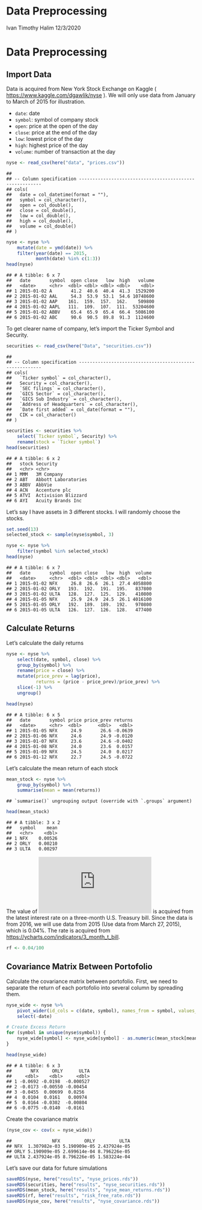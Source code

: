 Data Preprocessing
================
Ivan Timothy Halim
12/3/2020

# Data Preprocessing

## Import Data

Data is acquired from New York Stock Exchange on Kaggle (
<https://www.kaggle.com/dgawlik/nyse> ). We will only use data from
January to March of 2015 for illustration.

-   `date`: date
-   `symbol`: symbol of company stock
-   `open`: price at the open of the day
-   `close`: price at the end of the day
-   `low`: lowest price of the day
-   `high`: highest price of the day
-   `volume`: number of transaction at the day

``` r
nyse <- read_csv(here("data", "prices.csv"))
```

    ## 
    ## -- Column specification --------------------------------------------------------
    ## cols(
    ##   date = col_datetime(format = ""),
    ##   symbol = col_character(),
    ##   open = col_double(),
    ##   close = col_double(),
    ##   low = col_double(),
    ##   high = col_double(),
    ##   volume = col_double()
    ## )

``` r
nyse <- nyse %>%
    mutate(date = ymd(date)) %>%
    filter(year(date) == 2015,
           month(date) %in% c(1:3))
head(nyse)
```

    ## # A tibble: 6 x 7
    ##   date       symbol  open close   low  high   volume
    ##   <date>     <chr>  <dbl> <dbl> <dbl> <dbl>    <dbl>
    ## 1 2015-01-02 A       41.2  40.6  40.4  41.3  1529200
    ## 2 2015-01-02 AAL     54.3  53.9  53.1  54.6 10748600
    ## 3 2015-01-02 AAP    161.  159.  157.  162.    509800
    ## 4 2015-01-02 AAPL   111.  109.  107.  111.  53204600
    ## 5 2015-01-02 ABBV    65.4  65.9  65.4  66.4  5086100
    ## 6 2015-01-02 ABC     90.6  90.5  89.8  91.3  1124600

To get clearer name of company, let’s import the Ticker Symbol and
Security.

``` r
securities <- read_csv(here("Data", "securities.csv"))
```

    ## 
    ## -- Column specification --------------------------------------------------------
    ## cols(
    ##   `Ticker symbol` = col_character(),
    ##   Security = col_character(),
    ##   `SEC filings` = col_character(),
    ##   `GICS Sector` = col_character(),
    ##   `GICS Sub Industry` = col_character(),
    ##   `Address of Headquarters` = col_character(),
    ##   `Date first added` = col_date(format = ""),
    ##   CIK = col_character()
    ## )

``` r
securities <- securities %>%
    select(`Ticker symbol`, Security) %>%
    rename(stock = `Ticker symbol`)
head(securities)
```

    ## # A tibble: 6 x 2
    ##   stock Security           
    ##   <chr> <chr>              
    ## 1 MMM   3M Company         
    ## 2 ABT   Abbott Laboratories
    ## 3 ABBV  AbbVie             
    ## 4 ACN   Accenture plc      
    ## 5 ATVI  Activision Blizzard
    ## 6 AYI   Acuity Brands Inc

Let’s say I have assets in 3 different stocks. I will randomly choose
the stocks.

``` r
set.seed(13)
selected_stock <- sample(nyse$symbol, 3)

nyse <- nyse %>%
    filter(symbol %in% selected_stock)
head(nyse)
```

    ## # A tibble: 6 x 7
    ##   date       symbol  open close   low  high  volume
    ##   <date>     <chr>  <dbl> <dbl> <dbl> <dbl>   <dbl>
    ## 1 2015-01-02 NFX     26.8  26.6  26.1  27.4 4058800
    ## 2 2015-01-02 ORLY   193.  192.  191.  195.   837800
    ## 3 2015-01-02 ULTA   128.  127.  125.  129.   410800
    ## 4 2015-01-05 NFX     25.9  24.9  24.5  26.1 4016100
    ## 5 2015-01-05 ORLY   192.  189.  189.  192.   970800
    ## 6 2015-01-05 ULTA   126.  127.  126.  128.   477400

## Calculate Returns

Let’s calculate the daily returns

``` r
nyse <- nyse %>%
    select(date, symbol, close) %>%
    group_by(symbol) %>%
    rename(price = close) %>%
    mutate(price_prev = lag(price),
           returns = (price - price_prev)/price_prev) %>%
    slice(-1) %>%
    ungroup()

head(nyse)
```

    ## # A tibble: 6 x 5
    ##   date       symbol price price_prev returns
    ##   <date>     <chr>  <dbl>      <dbl>   <dbl>
    ## 1 2015-01-05 NFX     24.9       26.6 -0.0639
    ## 2 2015-01-06 NFX     24.6       24.9 -0.0120
    ## 3 2015-01-07 NFX     23.6       24.6 -0.0402
    ## 4 2015-01-08 NFX     24.0       23.6  0.0157
    ## 5 2015-01-09 NFX     24.5       24.0  0.0217
    ## 6 2015-01-12 NFX     22.7       24.5 -0.0722

Let’s calculate the mean return of each stock

``` r
mean_stock <- nyse %>%
    group_by(symbol) %>%
    summarise(mean = mean(returns))
```

    ## `summarise()` ungrouping output (override with `.groups` argument)

``` r
head(mean_stock)
```

    ## # A tibble: 3 x 2
    ##   symbol    mean
    ##   <chr>    <dbl>
    ## 1 NFX    0.00526
    ## 2 ORLY   0.00210
    ## 3 ULTA   0.00297

The value of ![equation](https://latex.codecogs.com/gif.latex?R_f) is
acquired from the latest interest rate on a three-month U.S. Treasury
bill. Since the data is from 2016, we will use data from 2015 (Use data
from March 27, 2015), which is 0.04%. The rate is acquired from
<https://ycharts.com/indicators/3_month_t_bill>.

``` r
rf <- 0.04/100
```

## Covariance Matrix Between Portofolio

Calculate the covariance matrix between portofolio. First, we need to
separate the return of each portofolio into several column by spreading
them.

``` r
nyse_wide <- nyse %>%
    pivot_wider(id_cols = c(date, symbol), names_from = symbol, values_from = returns) %>%
    select(-date)

# Create Excess Return
for (symbol in unique(nyse$symbol)) {
    nyse_wide[symbol] <- nyse_wide[symbol] - as.numeric(mean_stock[mean_stock$symbol == symbol, "mean"])
}

head(nyse_wide)
```

    ## # A tibble: 6 x 3
    ##       NFX     ORLY      ULTA
    ##     <dbl>    <dbl>     <dbl>
    ## 1 -0.0692 -0.0198  -0.000527
    ## 2 -0.0173 -0.00550 -0.00454 
    ## 3 -0.0455  0.00699  0.0256  
    ## 4  0.0104  0.0161   0.00974 
    ## 5  0.0164 -0.0302  -0.00804 
    ## 6 -0.0775 -0.0140  -0.0161

Create the covariance matrix

``` r
(nyse_cov <- cov(x = nyse_wide))
```

    ##               NFX         ORLY         ULTA
    ## NFX  1.307982e-03 5.190909e-05 2.437924e-05
    ## ORLY 5.190909e-05 2.699614e-04 8.796226e-05
    ## ULTA 2.437924e-05 8.796226e-05 1.583224e-04

Let’s save our data for future simulations

``` r
saveRDS(nyse, here("results", "nyse_prices.rds"))
saveRDS(securities, here("results", "nyse_securities.rds"))
saveRDS(mean_stock, here("results", "nyse_mean_returns.rds"))
saveRDS(rf, here("results", "risk_free_rate.rds"))
saveRDS(nyse_cov, here("results", "nyse_covariance.rds"))
```
